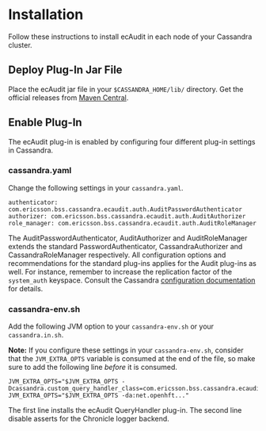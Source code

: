 # Installation

Follow these instructions to install ecAudit in each node of your Cassandra cluster.


## Deploy Plug-In Jar File

Place the ecAudit jar file in your ```$CASSANDRA_HOME/lib/``` directory.
Get the official releases from [Maven Central](https://search.maven.org/search?q=g:%22com.ericsson.bss.cassandra.ecaudit%22%20AND%20a:%22ecaudit_c3.0.11%22).


## Enable Plug-In

The ecAudit plug-in is enabled by configuring four different plug-in settings in Cassandra.


### cassandra.yaml

Change the following settings in your ```cassandra.yaml```.

```
authenticator: com.ericsson.bss.cassandra.ecaudit.auth.AuditPasswordAuthenticator
authorizer: com.ericsson.bss.cassandra.ecaudit.auth.AuditAuthorizer
role_manager: com.ericsson.bss.cassandra.ecaudit.auth.AuditRoleManager
```

The AuditPasswordAuthenticator, AuditAuthorizer and AuditRoleManager extends the standard PasswordAuthenticator, CassandraAuthorizer and CassandraRoleManager respectively.
All configuration options and recommendations for the standard plug-ins applies for the Audit plug-ins as well.
For instance, remember to increase the replication factor of the ```system_auth``` keyspace.
Consult the Cassandra [configuration documentation](http://cassandra.apache.org/doc/latest/configuration/index.html) for details.


### cassandra-env.sh

Add the following JVM option to your ```cassandra-env.sh``` or your ```cassandra.in.sh```.

**Note:** If you configure these settings in your ```cassandra-env.sh```,
consider that the ```JVM_EXTRA_OPTS``` variable is consumed at the end of the file,
so make sure to add the following line *before* it is consumed.

```
JVM_EXTRA_OPTS="$JVM_EXTRA_OPTS -Dcassandra.custom_query_handler_class=com.ericsson.bss.cassandra.ecaudit.handler.AuditQueryHandler"
JVM_EXTRA_OPTS="$JVM_EXTRA_OPTS -da:net.openhft..."
```

The first line installs the ecAudit QueryHandler plug-in.
The second line disable asserts for the Chronicle logger backend.
